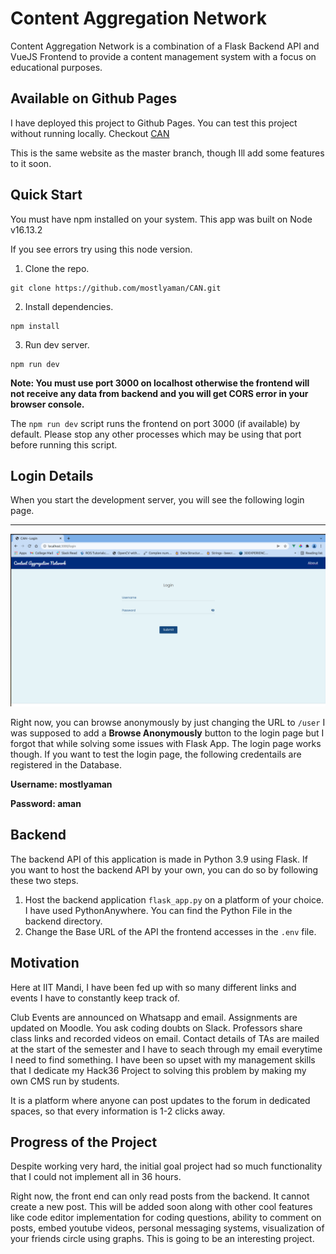 # Content Aggregation Network

Content Aggregation Network is a combination of a Flask Backend API and VueJS Frontend to provide a content management system with a focus on educational purposes.

## Available on Github Pages

I have deployed this project to Github Pages. You can test this project without running locally. Checkout [CAN](https://mostlyaman.github.io/CAN)

This is the same website as the master branch, though Ill add some features to it soon.

## Quick Start

You must have npm installed on your system. This app was built on Node v16.13.2

If you see errors try using this node version.

1. Clone the repo.
```
git clone https://github.com/mostlyaman/CAN.git
```
2. Install dependencies.
```
npm install
```
3. Run dev server.
```
npm run dev
```
**Note: You must use port 3000 on localhost otherwise the frontend will not receive any data from backend and you will get CORS error in your browser console.** 

The `npm run dev` script runs the frontend on port 3000 (if available) by default. Please stop any other processes which may be using that port before running this script.

## Login Details

When you start the development server, you will see the following login page.

----------------------------------------------------------------------------------------------------------------
![Login Page Image](./readme/login.png)

Right now, you can browse anonymously by just changing the URL to `/user`
I was supposed to add a **Browse Anonymously** button to the login page but I forgot that while solving some issues with Flask App.
The login page works though.
If you want to test the login page, the following credentails are registered in the Database.

**Username: mostlyaman**

**Password: aman**

## Backend

The backend API of this application is made in Python 3.9 using Flask. If you want to host the backend API by your own, you can do so by following these two steps.

1. Host the backend application `flask_app.py` on a platform of your choice. I have used PythonAnywhere. You can find the Python File in the backend directory. 
2. Change the Base URL of the API the frontend accesses in the `.env` file.

## Motivation 

Here at IIT Mandi, I have been fed up with so many different links and events I have to constantly keep track of.

Club Events are announced on Whatsapp and email. Assignments are updated on Moodle. You ask coding doubts on Slack. Professors share class links and recorded videos on email. Contact details of TAs are mailed at the start of the semester and I have to seach through my email everytime I need to find something.  I have been so upset with my management skills that I dedicate my Hack36  Project to solving this problem by making my own CMS run by students.

It is a platform where anyone can post updates to the forum in dedicated spaces, so that every information is 1-2 clicks away.

## Progress of the Project

Despite working very hard, the initial goal project had so much functionality that I could not implement all in 36 hours. 

Right now, the front end can only read posts from the backend. It cannot create a new post. This will be added soon along with other cool features like code editor implementation for coding questions, ability to comment on posts, embed youtube videos, personal messaging systems, visualization of your friends circle using graphs. This is going to be an interesting project. 
